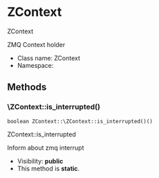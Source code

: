ZContext
===============

ZContext

ZMQ Context holder


* Class name: ZContext
* Namespace: 







Methods
-------


### \ZContext::is_interrupted()

```
boolean ZContext::\ZContext::is_interrupted()()
```

ZContext::is_interrupted

Inform about zmq interrupt

* Visibility: **public**
* This method is **static**.


